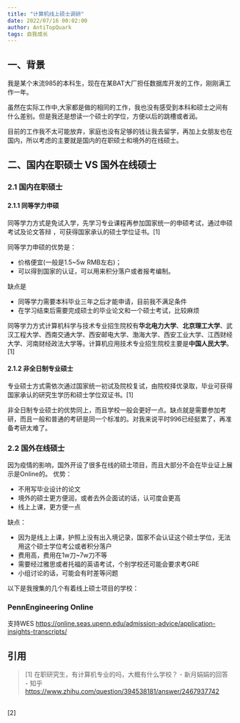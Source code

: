 ```yaml
---
title: "计算机线上硕士调研"
date: 2022/07/16 00:02:00
author: AntiTopQuark
tags: 自我成长
---
```


## 一、背景
我是某个末流985的本科生，现在在某BAT大厂担任数据库开发的工作，刚刚满工作一年。

虽然在实际工作中,大家都是做的相同的工作，我也没有感受到本科和硕士之间有什么差别。但是我还是想读一个硕士的学位，方便以后的跳槽或者润。

目前的工作我不太可能放弃，家庭也没有足够的钱让我去留学，再加上女朋友也在国内，所以考虑的主要就是国内的在职硕士和境外的在线硕士。

## 二、国内在职硕士 VS 国外在线硕士
### 2.1 国内在职硕士
#### 2.1.1 同等学力申硕
同等学力方式是免试入学，先学习专业课程再参加国家统一的申硕考试，通过申硕考试及论文答辩 ，可获得国家承认的硕士学位证书。[1]

同等学力申硕的优势是：
- 价格便宜(一般是1.5~5w RMB左右)；
- 可以得到国家的认证，可以用来积分落户或者报考编制。

缺点是
- 同等学力需要本科毕业三年之后才能申请，目前我不满足条件
- 在学习结束后需要完成硕士的毕业论文和一个硕士考试，比较麻烦

同等学力方式计算机科学与技术专业招生院校有**华北电力大学**、**北京理工大学**、武汉工程大学、西南交通大学、西安邮电大学、渤海大学、西安工业大学、江西财经大学、河南财经政法大学等。计算机应用技术专业招生院校主要是**中国人民大学**。[1]

#### 2.1.2 非全日制专业硕士
专业硕士方式需依次通过国家统一初试及院校复试，由院校择优录取，毕业可获得国家承认的研究生学历和硕士学位双证书。[1]

非全日制专业硕士的优势同上，而且学校一般会更好一点。缺点就是需要参加考研，而且一般和普通的考研是同一个标准的。对我来说平时996已经挺累了，再准备考研太难了。
### 2.2 国外在线硕士
因为疫情的影响，国外开设了很多在线的硕士项目，而且大部分不会在毕业证上展示是Online的。
优势：
- 不用写毕业设计的论文
- 境外的硕士更方便润，或者去外企面试的话，认可度会更高
- 线上上课，更方便一点

缺点：
- 因为是线上上课，护照上没有出入境记录，国家不会认证这个硕士学位，无法用这个硕士学位考公或者积分落户
- 费用高，费用在1w刀~7w刀不等
- 需要经过雅思或者托福的英语考试，个别学校还可能会要求考GRE
- 小组讨论的话，可能会有时差等问题

以下是我搜集的几个有着线上硕士项目的学校：

### PennEngineering Online 
支持WES
https://online.seas.upenn.edu/admission-advice/application-insights-transcripts/


## 引用

> [1] 在职研究生，有计算机专业的吗，大概有什么学校？ - 新月娟娟的回答 - 知乎
https://www.zhihu.com/question/394538181/answer/2467937742 
<br>
[2]